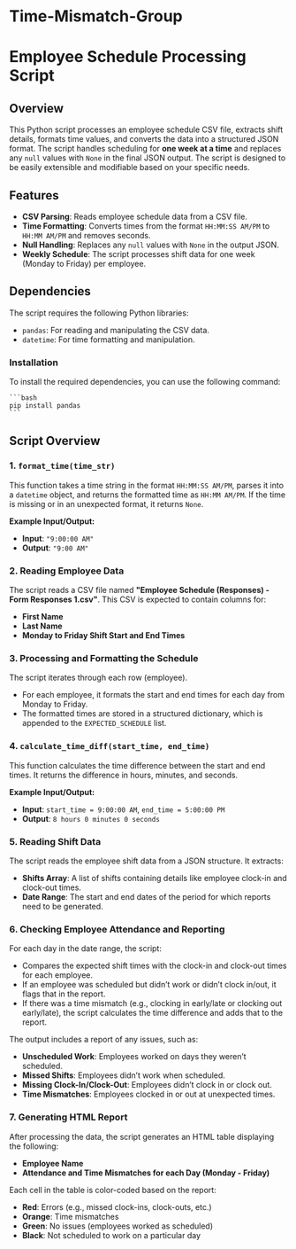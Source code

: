 # Time-Mismatch-Group
# Employee Schedule Processing Script

## Overview

This Python script processes an employee schedule CSV file, extracts shift details, formats time values, and converts the data into a structured JSON format. The script handles scheduling for **one week at a time** and replaces any `null` values with `None` in the final JSON output. The script is designed to be easily extensible and modifiable based on your specific needs.

## Features

- **CSV Parsing**: Reads employee schedule data from a CSV file.
- **Time Formatting**: Converts times from the format `HH:MM:SS AM/PM` to `HH:MM AM/PM` and removes seconds.
- **Null Handling**: Replaces any `null` values with `None` in the output JSON.
- **Weekly Schedule**: The script processes shift data for one week (Monday to Friday) per employee.

## Dependencies

The script requires the following Python libraries:

- `pandas`: For reading and manipulating the CSV data.
- `datetime`: For time formatting and manipulation.

### Installation

To install the required dependencies, you can use the following command:

    ```bash
    pip install pandas
    ```





## Script Overview

### 1. `format_time(time_str)`

This function takes a time string in the format `HH:MM:SS AM/PM`, parses it into a `datetime` object, and returns the formatted time as `HH:MM AM/PM`. If the time is missing or in an unexpected format, it returns `None`.

**Example Input/Output:**

- **Input**: `"9:00:00 AM"`
- **Output**: `"9:00 AM"`

### 2. Reading Employee Data

The script reads a CSV file named **"Employee Schedule (Responses) - Form Responses 1.csv"**. This CSV is expected to contain columns for:
- **First Name**
- **Last Name**
- **Monday to Friday Shift Start and End Times**

### 3. Processing and Formatting the Schedule

The script iterates through each row (employee). 

- For each employee, it formats the start and end times for each day from Monday to Friday.
- The formatted times are stored in a structured dictionary, which is appended to the `EXPECTED_SCHEDULE` list.
### 4. `calculate_time_diff(start_time, end_time)`

This function calculates the time difference between the start and end times. It returns the difference in hours, minutes, and seconds.

**Example Input/Output:**

- **Input**: `start_time = 9:00:00 AM`, `end_time = 5:00:00 PM`
- **Output**: `8 hours 0 minutes 0 seconds`

### 5. Reading Shift Data

The script reads the employee shift data from a JSON structure. It extracts:
- **Shifts Array**: A list of shifts containing details like employee clock-in and clock-out times.
- **Date Range**: The start and end dates of the period for which reports need to be generated.

### 6. Checking Employee Attendance and Reporting

For each day in the date range, the script:
- Compares the expected shift times with the clock-in and clock-out times for each employee.
- If an employee was scheduled but didn’t work or didn’t clock in/out, it flags that in the report.
- If there was a time mismatch (e.g., clocking in early/late or clocking out early/late), the script calculates the time difference and adds that to the report.

The output includes a report of any issues, such as:
- **Unscheduled Work**: Employees worked on days they weren’t scheduled.
- **Missed Shifts**: Employees didn’t work when scheduled.
- **Missing Clock-In/Clock-Out**: Employees didn’t clock in or clock out.
- **Time Mismatches**: Employees clocked in or out at unexpected times.

### 7. Generating HTML Report

After processing the data, the script generates an HTML table displaying the following:
- **Employee Name**
- **Attendance and Time Mismatches for each Day (Monday - Friday)**

Each cell in the table is color-coded based on the report:
- **Red**: Errors (e.g., missed clock-ins, clock-outs, etc.)
- **Orange**: Time mismatches
- **Green**: No issues (employees worked as scheduled)
- **Black**: Not scheduled to work on a particular day
